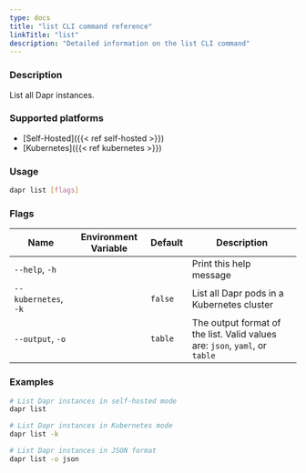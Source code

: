 ```yaml
---
type: docs
title: "list CLI command reference"
linkTitle: "list"
description: "Detailed information on the list CLI command"
---
```


### Description

List all Dapr instances.

### Supported platforms

- [Self-Hosted]({{< ref self-hosted >}})
- [Kubernetes]({{< ref kubernetes >}})

### Usage

```bash
dapr list [flags]
```

### Flags

| Name                 | Environment Variable | Default | Description                                                                 |
| -------------------- | -------------------- | ------- | --------------------------------------------------------------------------- |
| `--help`, `-h`       |                      |         | Print this help message                                                     |
| `--kubernetes`, `-k` |                      | `false` | List all Dapr pods in a Kubernetes cluster                                  |
| `--output`, `-o`     |                      | `table` | The output format of the list. Valid values are: `json`, `yaml`, or `table` |

### Examples

```bash
# List Dapr instances in self-hosted mode
dapr list

# List Dapr instances in Kubernetes mode
dapr list -k

# List Dapr instances in JSON format
dapr list -o json
```

